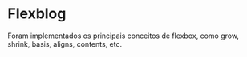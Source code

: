 # Flexblog
Foram implementados os principais conceitos de flexbox, como grow, shrink, basis, aligns, contents, etc.
